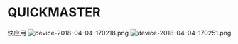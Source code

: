 # QUICKMASTER
快应用
![device-2018-04-04-170218.png](https://upload-images.jianshu.io/upload_images/6456519-22afdaa687f5e207.png?imageMogr2/auto-orient/strip%7CimageView2/2/w/200)
![device-2018-04-04-170251.png](https://upload-images.jianshu.io/upload_images/6456519-22ae1cd3127269a7.png?imageMogr2/auto-orient/strip%7CimageView2/2/w/200)
